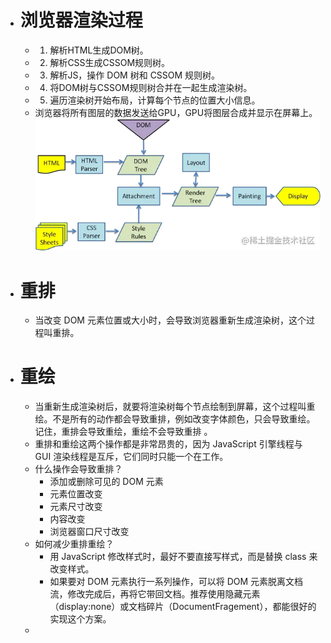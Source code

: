 - # 浏览器渲染过程
	- 1. 解析HTML生成DOM树。
	- 2. 解析CSS生成CSSOM规则树。
	- 3. 解析JS，操作 DOM 树和 CSSOM 规则树。
	- 4. 将DOM树与CSSOM规则树合并在一起生成渲染树。
	- 5. 遍历渲染树开始布局，计算每个节点的位置大小信息。
	- 浏览器将所有图层的数据发送给GPU，GPU将图层合成并显示在屏幕上。
	  ![image.png](../assets/image_1656851723418_0.png)
- # 重排
	- 当改变 DOM 元素位置或大小时，会导致浏览器重新生成渲染树，这个过程叫重排。
- # 重绘
	- 当重新生成渲染树后，就要将渲染树每个节点绘制到屏幕，这个过程叫重绘。不是所有的动作都会导致重排，例如改变字体颜色，只会导致重绘。记住，重排会导致重绘，重绘不会导致重排 。
	- 重排和重绘这两个操作都是非常昂贵的，因为 JavaScript 引擎线程与 GUI 渲染线程是互斥，它们同时只能一个在工作。
	- 什么操作会导致重排？
		- 添加或删除可见的 DOM 元素
		- 元素位置改变
		- 元素尺寸改变
		- 内容改变
		- 浏览器窗口尺寸改变
	- 如何减少重排重绘？
		- 用 JavaScript 修改样式时，最好不要直接写样式，而是替换 class 来改变样式。
		- 如果要对 DOM 元素执行一系列操作，可以将 DOM 元素脱离文档流，修改完成后，再将它带回文档。推荐使用隐藏元素（display:none）或文档碎片（DocumentFragement），都能很好的实现这个方案。
	-